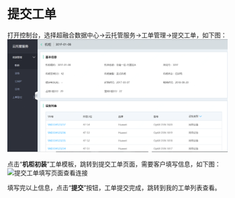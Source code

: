 # 提交工单

打开控制台，选择超融合数据中心->云托管服务->工单管理->提交工单，如下图：</br>
![提交工单页面查看连接](https://github.com/jdcloudcom/cn/blob/cn-Cloud-Cabinet-Service/image/Hyper-Converged-IDC/Cloud-Cabinet-Service/CCS006.png)

点击“**机柜初装**”工单模板，跳转到提交工单页面，需要客户填写信息，如下图：
![提交工单填写页面查看连接](hhttps://github.com/jdcloudcom/cn/blob/cn-Cloud-Cabinet-Service/image/Hyper-Converged-IDC/Cloud-Cabinet-Service/CCS007.png)

填写完以上信息，点击“**提交**”按钮，工单提交完成，跳转到我的工单列表查看。

